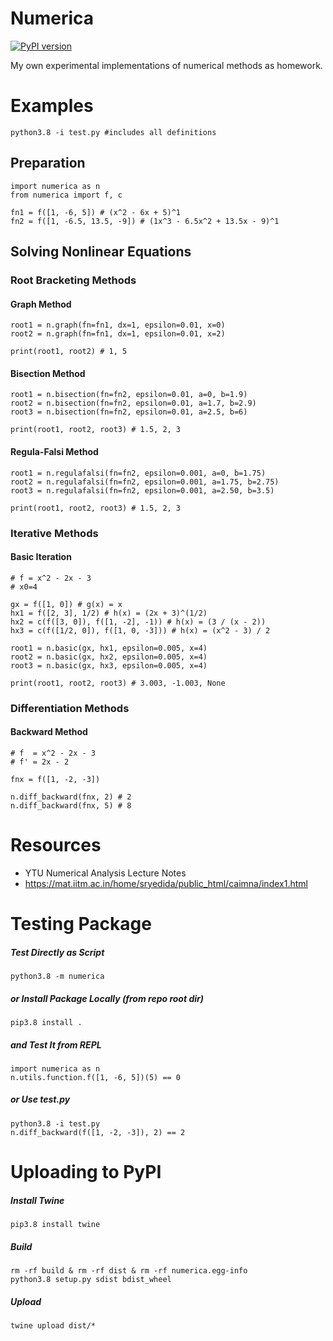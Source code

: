# Numerica
[![PyPI version](https://badge.fury.io/py/numerica.svg)](https://badge.fury.io/py/numerica)

My own experimental implementations of numerical methods as homework.

# Examples
    python3.8 -i test.py #includes all definitions

## Preparation
    import numerica as n
    from numerica import f, c

    fn1 = f([1, -6, 5]) # (x^2 - 6x + 5)^1
    fn2 = f([1, -6.5, 13.5, -9]) # (1x^3 - 6.5x^2 + 13.5x - 9)^1

## Solving Nonlinear Equations
### Root Bracketing Methods
#### Graph Method
    root1 = n.graph(fn=fn1, dx=1, epsilon=0.01, x=0)
    root2 = n.graph(fn=fn1, dx=1, epsilon=0.01, x=2)

    print(root1, root2) # 1, 5

#### Bisection Method
    root1 = n.bisection(fn=fn2, epsilon=0.01, a=0, b=1.9)
    root2 = n.bisection(fn=fn2, epsilon=0.01, a=1.7, b=2.9)
    root3 = n.bisection(fn=fn2, epsilon=0.01, a=2.5, b=6)

    print(root1, root2, root3) # 1.5, 2, 3

#### Regula-Falsi Method
    root1 = n.regulafalsi(fn=fn2, epsilon=0.001, a=0, b=1.75)
    root2 = n.regulafalsi(fn=fn2, epsilon=0.001, a=1.75, b=2.75)
    root3 = n.regulafalsi(fn=fn2, epsilon=0.001, a=2.50, b=3.5)

    print(root1, root2, root3) # 1.5, 2, 3

### Iterative Methods
#### Basic Iteration
    # f = x^2 - 2x - 3
    # x0=4

    gx = f([1, 0]) # g(x) = x
    hx1 = f([2, 3], 1/2) # h(x) = (2x + 3)^(1/2)
    hx2 = c(f([3, 0]), f([1, -2], -1)) # h(x) = (3 / (x - 2))
    hx3 = c(f([1/2, 0]), f([1, 0, -3])) # h(x) = (x^2 - 3) / 2

    root1 = n.basic(gx, hx1, epsilon=0.005, x=4)
    root2 = n.basic(gx, hx2, epsilon=0.005, x=4)
    root3 = n.basic(gx, hx3, epsilon=0.005, x=4)

    print(root1, root2, root3) # 3.003, -1.003, None

### Differentiation Methods
#### Backward Method
    # f  = x^2 - 2x - 3
    # f' = 2x - 2

    fnx = f([1, -2, -3])

    n.diff_backward(fnx, 2) # 2
    n.diff_backward(fnx, 5) # 8

# Resources
- YTU Numerical Analysis Lecture Notes
- https://mat.iitm.ac.in/home/sryedida/public_html/caimna/index1.html

# Testing Package
##### Test Directly as Script
    python3.8 -m numerica
##### or Install Package Locally (from repo root dir)
    pip3.8 install .
##### and Test It from REPL
    import numerica as n
    n.utils.function.f([1, -6, 5])(5) == 0
##### or Use test.py
    python3.8 -i test.py
    n.diff_backward(f([1, -2, -3]), 2) == 2

# Uploading to PyPI
##### Install Twine
    pip3.8 install twine
##### Build
    rm -rf build & rm -rf dist & rm -rf numerica.egg-info
    python3.8 setup.py sdist bdist_wheel
##### Upload
    twine upload dist/*